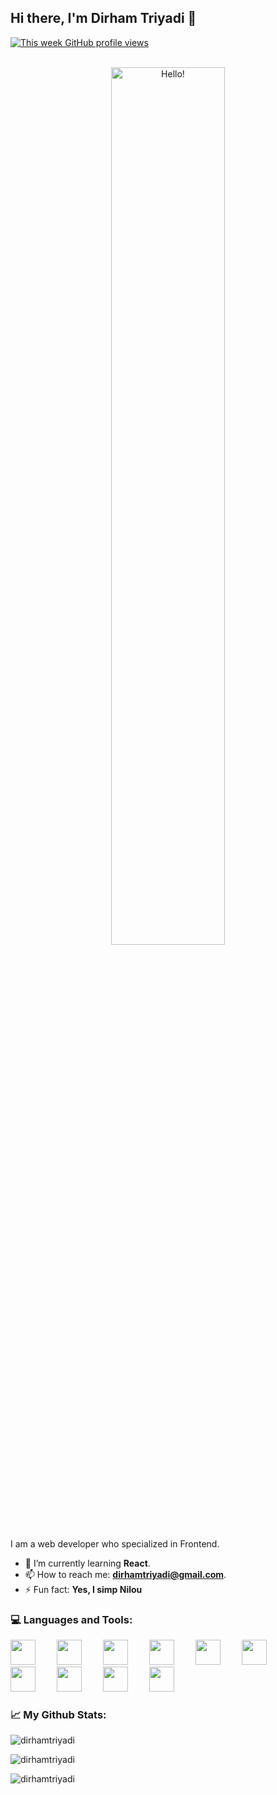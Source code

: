 <!--
**dirhamtriyadi/dirhamtriyadi** is a ✨ _special_ ✨ repository because its `README.md` (this file) appears on your GitHub profile.

Here are some ideas to get you started:

- 🔭 I’m currently working on ...
- 🌱 I’m currently learning ...
- 👯 I’m looking to collaborate on ...
- 🤔 I’m looking for help with ...
- 💬 Ask me about ...
- 📫 How to reach me: ...
- 😄 Pronouns: ...
- ⚡ Fun fact: ...
-->

## Hi there, I'm Dirham Triyadi 👋

<div>
  <a href="https://github.com/dirhamtriyadi">
    <img alt="This week GitHub profile views" src="https://komarev.com/ghpvc/?username=dirhamtriyadi&style=flat&color=00A8A3&label=This+week+GitHub+profile+views" />
  </a>
  <br />
  <br />
</div>

<p align="center">
<picture>
  <img width=60% alt="Hello!" src="https://media.tenor.com/rbz06uHTuUUAAAAd/nilou-genshin.gif">
</picture>
</p>
I am a web developer who specialized in Frontend.

- 🌱 I’m currently learning **React**.
- 📫 How to reach me: **dirhamtriyadi@gmail.com**.
- ⚡ Fun fact: **Yes, I simp Nilou**

### 💻 Languages and Tools:</h3>

<a href="#" style="display: inline-block; padding-right: 30px;"><img width=40px src="https://cdn.jsdelivr.net/gh/devicons/devicon/icons/vscode/vscode-original.svg" /></a>
<a href="#" style="display: inline-block; padding-right: 30px;"><img width=40px src="https://cdn.jsdelivr.net/gh/devicons/devicon/icons/visualstudio/visualstudio-plain.svg" /></a>
<a href="#" style="display: inline-block; padding-right: 30px;"><img width=40px src="https://cdn.jsdelivr.net/gh/devicons/devicon/icons/html5/html5-original.svg" /></a>
<a href="#" style="display: inline-block; padding-right: 30px;"><img width=40px src="https://cdn.jsdelivr.net/gh/devicons/devicon/icons/css3/css3-original.svg" /></a>
<a href="#" style="display: inline-block; padding-right: 30px;"><img width=40px src="https://cdn.jsdelivr.net/gh/devicons/devicon/icons/javascript/javascript-original.svg" /></a>
<a href="#" style="display: inline-block; padding-right: 30px;"><img width=40px src="https://cdn.jsdelivr.net/gh/devicons/devicon/icons/php/php-original.svg" /></a>
<a href="#" style="display: inline-block; padding-right: 30px;"><img width=40px src="https://cdn.jsdelivr.net/gh/devicons/devicon/icons/dot-net/dot-net-original.svg" /></a>
<a href="#" style="display: inline-block; padding-right: 30px;"><img width=40px src="https://cdn.jsdelivr.net/gh/devicons/devicon/icons/bootstrap/bootstrap-original.svg" /></a>
<a href="#" style="display: inline-block; padding-right: 30px;"><img width=40px src="https://cdn.jsdelivr.net/gh/devicons/devicon/icons/tailwindcss/tailwindcss-plain.svg" /></a>
<a href="#" style="display: inline-block; padding-right: 30px;"><img width=40px src="https://cdn.jsdelivr.net/gh/devicons/devicon/icons/react/react-original.svg" /></a>

### 📈 My Github Stats:

<p><img align="center" src="https://github-readme-stats.vercel.app/api?username=dirhamtriyadi&show_icons=true&locale=en&theme=radical" alt="dirhamtriyadi" /></p>

<p><img align="center" src="https://github-readme-stats.vercel.app/api/top-langs/?username=dirhamtriyadi&layout=compact" alt="dirhamtriyadi" /></p>

<p><img align="center" src="https://github-readme-activity-graph.vercel.app/graph?username=dirhamtriyadi&line=00CFC9&point=FFFFFF&radius=10&area=true&theme=github-compact" alt="dirhamtriyadi" /></p>
